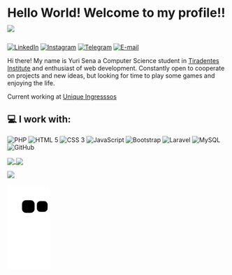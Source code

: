 # Hello World! Welcome to my profile!!<img src="https://media.giphy.com/media/l1BgQBLMt8U8moCs0/giphy.gif" width="35px">
[![LinkedIn](https://img.shields.io/badge/-yurisn-blue?style=for-the-badge&logo=LinkedIn&logoColor=white&color=black&link=https://www.linkedin.com/in/yurisn/)](https://www.linkedin.com/in/yurisn/ "LinkedIn") 
[![Instagram](https://img.shields.io/badge/-yurisena10-purple?style=for-the-badge&logo=Instagram&logoColor=white&color=black&link=https://instagram.com/yurisena10/)](https://instagram.com/yurisena10 "Instagram") 
[![Telegram](https://img.shields.io/badge/-@yurisn1-0088CC?style=for-the-badge&logo=Telegram&logoColor=white&color=black&link=https://t.me/yurisn1/)](https://t.me/yurisn1 "Telegram") 
[![E-mail](https://img.shields.io/badge/-dev.yurisn@gmail.com-c14438?style=for-the-badge&logo=Gmail&logoColor=white&color=black&link=mailto:dev.yurisn@gmail.com?subject=Olá,%20Yuri%20)](mailto:dev.yurisn@gmail.com?subject=Olá,%20Yuri!%20 "E-mail")

Hi there! My name is Yuri Sena a Computer Science student in [Tiradentes Institute](https://al.unit.br/ "Centro Universitário Tiradentes") and enthusiast of web development. Constantly open to cooperate on projects and new ideas, but looking for time to play some games and enjoying the life.

Current working at [Unique Ingresssos](https://github.com/unique-ingressos "Unique Ingressos")

## 💻 I work with: 
  ![PHP](https://img.shields.io/badge/-PHP-563D7C?style=for-the-badge&logo=PHP&logoColor=white) 
  ![HTML 5](https://img.shields.io/badge/-HTML%205-E34F26?style=for-the-badge&logo=HTML5&logoColor=white) 
  ![CSS 3](https://img.shields.io/badge/-CSS%203-1572B6?style=for-the-badge&logo=CSS3) 
  ![JavaScript](https://img.shields.io/badge/-JavaScript-black?style=for-the-badge&logo=JavaScript) 
  ![Bootstrap](https://img.shields.io/badge/-Bootstrap-ccc?style=for-the-badge&logo=Bootstrap) 
  ![Laravel](https://img.shields.io/badge/-Laravel-FCA121?style=for-the-badge&logo=Laravel&logoColor=white&color=red) 
  ![MySQL](https://img.shields.io/badge/-MySQL-blue?style=for-the-badge&logo=MySQL&logoColor=white) 
  ![GitHub](https://img.shields.io/badge/-GitHub-181717?style=for-the-badge&logo=GitHub) 

<a href="https://github.com/ysn0/">
  <img height="180em" align="center" src="https://github-readme-stats.vercel.app/api?username=ysn0&show_icons=true&hide_border=true&theme=tokyonight&count_private=true" />
</a>
<a href="https://github.com/ysn0/">
  <img height="180em" align="center" src="https://github-readme-stats.vercel.app/api/top-langs/?username=ysn0&show_icons=true&hide_border=true&layout=compact&langs_count=8&theme=tokyonight&count_private=true" />
</a>

![](https://hit.yhype.me/github/profile?user_id=42280089)

![Snake animation](https://github.com/ysn0/ysn0/blob/output/github-contribution-grid-snake.svg)
